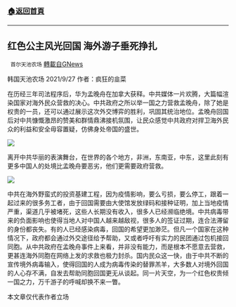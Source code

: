 ###  [:house:返回首頁](https://github.com/ourhimalayas/txt)
---


## 红色公主风光回国 海外游子垂死挣扎
` 首尔天池农场` [轉載自GNews](https://gnews.org/zh-hans/1557901/)

韩国天池农场 2021/9/27 作者：疯狂的韭菜

在历经三年司法程序后，华为孟晚舟在加拿大获释。中共媒体一片欢腾，大篇幅渲染国家对海外民众营救的决心。中共政府之所以举一国之力营救孟晚舟，除了她是权贵的一员，还可以通过展示这次外交博弈的胜利，巩固其统治地位。孟晚舟回国后对中共慷慨激昂的赞美和群情鼎沸接机氛围，让民众感觉中共政府对捍卫海外民众的利益和安全毋容置疑，仿佛身处帝国的盛世。

![](https://assets.gnews.org/wp-content/uploads/2021/09/8f6db60b172e65a7ec584f3c983cf874.jpg)

离开中共华丽的表演舞台，在世界的各个地方，非洲，东南亚，中东，这里此刻有更多中国人的处境比孟晚舟要恶劣，他们更需要政府营救。

![](https://assets.gnews.org/wp-content/uploads/2021/09/p248nq28n46s42878661qn0p90q4n2q0-1.jpg)

中共在海外野蛮式的投资基建工程，因为疫情影响，要么亏损，要么停工，跟着一起过来的很多务工者，由于回国需要由大使馆发放绿码和接种证明，加上当地疫情严重，渠道几乎被堵死，这些人长期没有收入，很多人已经濒临绝境。中共病毒带来的负面影响也使得当地人对中国人越来越敌视，很多人的签证过期，连合法滞留的身份都丧失。有的人已经感染病毒，回国的希望更加渺茫。但凡一个国家在这种情况下，政府都会通过外交途径给予帮助，又或者呼吁有实力的民团通过包机接回同胞。从中共政府在孟晚舟事件上来看，并非没有能力，而是根本不愿意去营救，更甚连海外同胞在网络上发的求救也极力封杀。国内民众这一快，由于中共不断的宣传境外病毒输入，使得回国的人成为病毒传染的替罪羔羊，大多数人对境外回国的人心存不满，自发去帮助同胞回国更无从谈起。同一片天空，为一个红色权贵倾一国之力，万千游子的呼喊却换不来一瞥。

本文章仅代表作者立场
